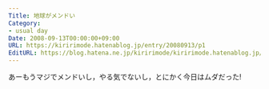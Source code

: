 ```yaml
---
Title: 地球がメンドい
Category:
- usual day
Date: 2008-09-13T00:00:00+09:00
URL: https://kiririmode.hatenablog.jp/entry/20080913/p1
EditURL: https://blog.hatena.ne.jp/kiririmode/kiririmode.hatenablog.jp/atom/entry/8454420450078214204
---
```



あーもうマジでメンドいし，やる気でないし，とにかく今日はムダだった!
